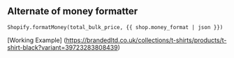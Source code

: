 ## Alternate of money formatter

```
Shopify.formatMoney(total_bulk_price, {{ shop.money_format | json }})
```


[Working Example] (https://brandedltd.co.uk/collections/t-shirts/products/t-shirt-black?variant=39723283808439)
